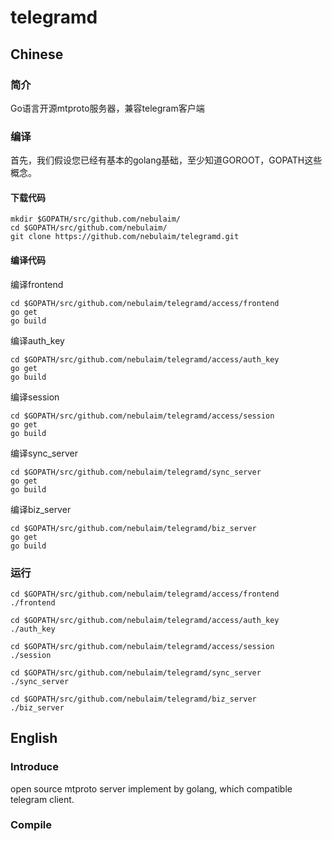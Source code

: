 # telegramd

## Chinese

### 简介
Go语言开源mtproto服务器，兼容telegram客户端

### 编译
首先，我们假设您已经有基本的golang基础，至少知道GOROOT，GOPATH这些概念。

#### 下载代码

    mkdir $GOPATH/src/github.com/nebulaim/
    cd $GOPATH/src/github.com/nebulaim/
    git clone https://github.com/nebulaim/telegramd.git

#### 编译代码

编译frontend

    cd $GOPATH/src/github.com/nebulaim/telegramd/access/frontend
    go get
    go build

编译auth_key

    cd $GOPATH/src/github.com/nebulaim/telegramd/access/auth_key
    go get
    go build

编译session

    cd $GOPATH/src/github.com/nebulaim/telegramd/access/session
    go get
    go build

编译sync_server

    cd $GOPATH/src/github.com/nebulaim/telegramd/sync_server
    go get
    go build

编译biz_server

    cd $GOPATH/src/github.com/nebulaim/telegramd/biz_server
    go get
    go build


### 运行

    cd $GOPATH/src/github.com/nebulaim/telegramd/access/frontend
    ./frontend

    cd $GOPATH/src/github.com/nebulaim/telegramd/access/auth_key
    ./auth_key

    cd $GOPATH/src/github.com/nebulaim/telegramd/access/session
    ./session

    cd $GOPATH/src/github.com/nebulaim/telegramd/sync_server
    ./sync_server
    
    cd $GOPATH/src/github.com/nebulaim/telegramd/biz_server
    ./biz_server

## English

### Introduce
open source mtproto server implement by golang, which compatible telegram client.

### Compile
